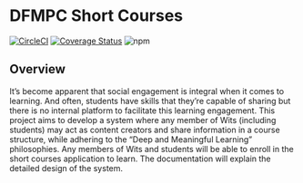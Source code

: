 
# DFMPC Short Courses
[![CircleCI](https://circleci.com/gh/Lindokuhle777/Short-Courses.svg?style=svg)](https://app.circleci.com/pipelines/github/Lindokuhle777/Short-Courses)
[![Coverage Status](https://coveralls.io/repos/github/React-Sight/React-Sight/badge.svg?branch=master)](https://coveralls.io/github/React-Sight/React-Sight?branch=master)
![npm](https://img.shields.io/npm/v/npm)



## Overview

It’s become apparent that social engagement is integral when it comes to learning. And often, students have skills that they’re capable of sharing but there is no internal platform to facilitate this learning engagement. This project aims to develop a system where any member of Wits (including students) may act as content creators and share information in a course structure, while adhering to the “Deep and Meaningful Learning” philosophies. Any members of Wits and students will be able to enroll in the short courses application to learn. The documentation will explain the detailed design of the system.
